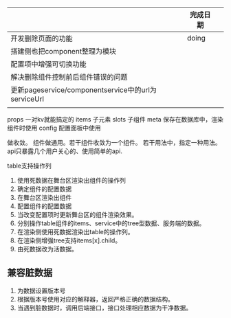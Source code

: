 ||完成日期||
|-|-|-|
|开发删除页面的功能|doing||
|搭建侧也把component整理为模块|||
|配置项中增强可切换功能|||
|解决删除组件控制前后组件错误的问题|
|更新pageservice/componentservice中的url为serviceUrl|||
||||

props 一对kv就能搞定的
items 子元素
slots 子组件
meta  保存在数据库中，渲染组件时使用
config 配置面板中使用


做收敛。
组件做通用。若干组件收敛为一个组件。
若干用法中，指定一种用法。
api只暴露几个用户关心的、使用简单的api.


table支持操作列
1. 使用死数据在舞台区渲染出组件的操作列
2. 确定组件的配置数据
3. 在舞台区渲染出组件
4. 配置组件的配置数据
5. 当改变配置项时更新舞台区的组件渲染效果。
6. 分别操作table组件的items、service中的tree型数据、服务端的数据。
7. 在渲染侧使用死数据渲染出table的操作列。
8. 在渲染侧增强tree支持items[x].child<ulid>。
9. 由死数据改为活数据。

## 兼容脏数据
1. 为数据设置版本号
2. 根据版本号使用对应的解释器，返回严格正确的数据结构。
3. 当遇到脏数据时，调用后端接口，接口处理相应数据为干净数据。